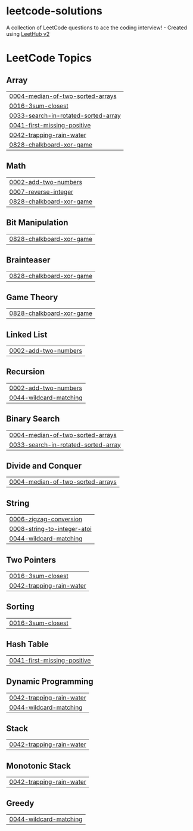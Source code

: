 # leetcode-solutions
A collection of LeetCode questions to ace the coding interview! - Created using [LeetHub v2](https://github.com/arunbhardwaj/LeetHub-2.0)

<!---LeetCode Topics Start-->
# LeetCode Topics
## Array
|  |
| ------- |
| [0004-median-of-two-sorted-arrays](https://github.com/YehuditKofman/leetcode-solutions/tree/master/0004-median-of-two-sorted-arrays) |
| [0016-3sum-closest](https://github.com/YehuditKofman/leetcode-solutions/tree/master/0016-3sum-closest) |
| [0033-search-in-rotated-sorted-array](https://github.com/YehuditKofman/leetcode-solutions/tree/master/0033-search-in-rotated-sorted-array) |
| [0041-first-missing-positive](https://github.com/YehuditKofman/leetcode-solutions/tree/master/0041-first-missing-positive) |
| [0042-trapping-rain-water](https://github.com/YehuditKofman/leetcode-solutions/tree/master/0042-trapping-rain-water) |
| [0828-chalkboard-xor-game](https://github.com/YehuditKofman/leetcode-solutions/tree/master/0828-chalkboard-xor-game) |
## Math
|  |
| ------- |
| [0002-add-two-numbers](https://github.com/YehuditKofman/leetcode-solutions/tree/master/0002-add-two-numbers) |
| [0007-reverse-integer](https://github.com/YehuditKofman/leetcode-solutions/tree/master/0007-reverse-integer) |
| [0828-chalkboard-xor-game](https://github.com/YehuditKofman/leetcode-solutions/tree/master/0828-chalkboard-xor-game) |
## Bit Manipulation
|  |
| ------- |
| [0828-chalkboard-xor-game](https://github.com/YehuditKofman/leetcode-solutions/tree/master/0828-chalkboard-xor-game) |
## Brainteaser
|  |
| ------- |
| [0828-chalkboard-xor-game](https://github.com/YehuditKofman/leetcode-solutions/tree/master/0828-chalkboard-xor-game) |
## Game Theory
|  |
| ------- |
| [0828-chalkboard-xor-game](https://github.com/YehuditKofman/leetcode-solutions/tree/master/0828-chalkboard-xor-game) |
## Linked List
|  |
| ------- |
| [0002-add-two-numbers](https://github.com/YehuditKofman/leetcode-solutions/tree/master/0002-add-two-numbers) |
## Recursion
|  |
| ------- |
| [0002-add-two-numbers](https://github.com/YehuditKofman/leetcode-solutions/tree/master/0002-add-two-numbers) |
| [0044-wildcard-matching](https://github.com/YehuditKofman/leetcode-solutions/tree/master/0044-wildcard-matching) |
## Binary Search
|  |
| ------- |
| [0004-median-of-two-sorted-arrays](https://github.com/YehuditKofman/leetcode-solutions/tree/master/0004-median-of-two-sorted-arrays) |
| [0033-search-in-rotated-sorted-array](https://github.com/YehuditKofman/leetcode-solutions/tree/master/0033-search-in-rotated-sorted-array) |
## Divide and Conquer
|  |
| ------- |
| [0004-median-of-two-sorted-arrays](https://github.com/YehuditKofman/leetcode-solutions/tree/master/0004-median-of-two-sorted-arrays) |
## String
|  |
| ------- |
| [0006-zigzag-conversion](https://github.com/YehuditKofman/leetcode-solutions/tree/master/0006-zigzag-conversion) |
| [0008-string-to-integer-atoi](https://github.com/YehuditKofman/leetcode-solutions/tree/master/0008-string-to-integer-atoi) |
| [0044-wildcard-matching](https://github.com/YehuditKofman/leetcode-solutions/tree/master/0044-wildcard-matching) |
## Two Pointers
|  |
| ------- |
| [0016-3sum-closest](https://github.com/YehuditKofman/leetcode-solutions/tree/master/0016-3sum-closest) |
| [0042-trapping-rain-water](https://github.com/YehuditKofman/leetcode-solutions/tree/master/0042-trapping-rain-water) |
## Sorting
|  |
| ------- |
| [0016-3sum-closest](https://github.com/YehuditKofman/leetcode-solutions/tree/master/0016-3sum-closest) |
## Hash Table
|  |
| ------- |
| [0041-first-missing-positive](https://github.com/YehuditKofman/leetcode-solutions/tree/master/0041-first-missing-positive) |
## Dynamic Programming
|  |
| ------- |
| [0042-trapping-rain-water](https://github.com/YehuditKofman/leetcode-solutions/tree/master/0042-trapping-rain-water) |
| [0044-wildcard-matching](https://github.com/YehuditKofman/leetcode-solutions/tree/master/0044-wildcard-matching) |
## Stack
|  |
| ------- |
| [0042-trapping-rain-water](https://github.com/YehuditKofman/leetcode-solutions/tree/master/0042-trapping-rain-water) |
## Monotonic Stack
|  |
| ------- |
| [0042-trapping-rain-water](https://github.com/YehuditKofman/leetcode-solutions/tree/master/0042-trapping-rain-water) |
## Greedy
|  |
| ------- |
| [0044-wildcard-matching](https://github.com/YehuditKofman/leetcode-solutions/tree/master/0044-wildcard-matching) |
<!---LeetCode Topics End-->